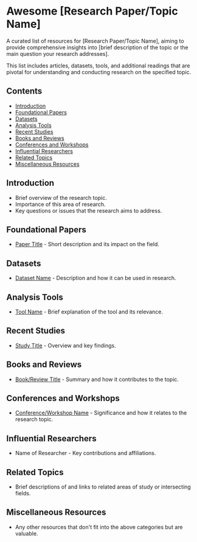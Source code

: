 # Awesome [Research Paper/Topic Name]

A curated list of resources for [Research Paper/Topic Name], aiming to provide comprehensive insights into [brief description of the topic or the main question your research addresses].

This list includes articles, datasets, tools, and additional readings that are pivotal for understanding and conducting research on the specified topic.

## Contents
- [Introduction](#introduction)
- [Foundational Papers](#foundational-papers)
- [Datasets](#datasets)
- [Analysis Tools](#analysis-tools)
- [Recent Studies](#recent-studies)
- [Books and Reviews](#books-and-reviews)
- [Conferences and Workshops](#conferences-and-workshops)
- [Influential Researchers](#influential-researchers)
- [Related Topics](#related-topics)
- [Miscellaneous Resources](#miscellaneous-resources)

## Introduction
- Brief overview of the research topic.
- Importance of this area of research.
- Key questions or issues that the research aims to address.

## Foundational Papers
- [Paper Title](link) - Short description and its impact on the field.

## Datasets
- [Dataset Name](link) - Description and how it can be used in research.

## Analysis Tools
- [Tool Name](link) - Brief explanation of the tool and its relevance.

## Recent Studies
- [Study Title](link) - Overview and key findings.

## Books and Reviews
- [Book/Review Title](link) - Summary and how it contributes to the topic.

## Conferences and Workshops
- [Conference/Workshop Name](link) - Significance and how it relates to the research topic.

## Influential Researchers
- Name of Researcher - Key contributions and affiliations.

## Related Topics
- Brief descriptions of and links to related areas of study or intersecting fields.

## Miscellaneous Resources
- Any other resources that don't fit into the above categories but are valuable.

